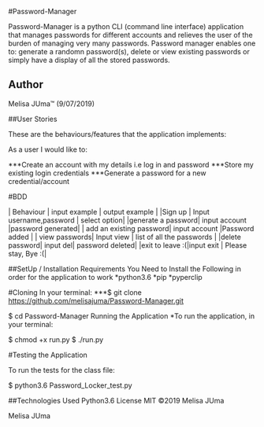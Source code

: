 #Password-Manager


Password-Manager is a python CLI (command line interface) application that manages passwords for different accounts and relieves the user of the burden of managing very many passwords. Password manager enables one to: generate a randomn password(s), delete or view existing passwords or simply have a display of all the stored passwords.

## Author
Melisa JUma™ (9/07/2019)


##User Stories

These are the behaviours/features that the application implements:

As a user I would like to:

***Create an account with my details i.e log in and password
***Store my existing login credentials
***Generate a password for a new credential/account

#BDD

| Behaviour   | input example    | output example |
|Sign up      |  Input username,password  | select option|
|generate a password| input account |password generated|
| add an existing password| input account |Password added | 
| view passwords| Input view   | list of all the passwords |
|delete password| input del| password deleted|
|exit to leave :(|input exit | Please stay, Bye :(|


##SetUp / Installation Requirements
You Need to Install the Following in order for the application to work
*python3.6
*pip
*pyperclip

#Cloning
In your terminal:
***$ git clone https://github.com/melisajuma/Password-Manager.git

$ cd Password-Manager
Running the Application
*To run the application, in your terminal:

$ chmod +x run.py
$ ./run.py

#Testing the Application

To run the tests for the class file:

$ python3.6 Password_Locker_test.py

##Technologies Used
Python3.6
License
MIT ©2019 Melisa JUma

Melisa JUma